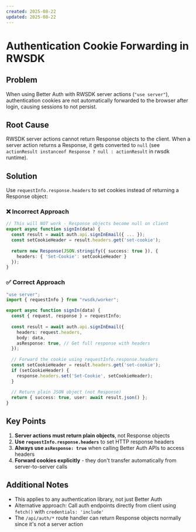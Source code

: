 ```yaml
---
created: 2025-08-22
updated: 2025-08-22
---
```


# Authentication Cookie Forwarding in RWSDK

## Problem
When using Better Auth with RWSDK server actions (`"use server"`), authentication cookies are not automatically forwarded to the browser after login, causing sessions to not persist.

## Root Cause
RWSDK server actions cannot return Response objects to the client. When a server action returns a Response, it gets converted to `null` (see `actionResult instanceof Response ? null : actionResult` in rwsdk runtime).

## Solution
Use `requestInfo.response.headers` to set cookies instead of returning a Response object:

### ❌ Incorrect Approach
```typescript
// This will NOT work - Response objects become null on client
export async function signIn(data) {
  const result = await auth.api.signInEmail({ ... });
  const setCookieHeader = result.headers.get('set-cookie');
  
  return new Response(JSON.stringify({ success: true }), {
    headers: { 'Set-Cookie': setCookieHeader }
  });
}
```

### ✅ Correct Approach
```typescript
"use server";
import { requestInfo } from "rwsdk/worker";

export async function signIn(data) {
  const { request, response } = requestInfo;
  
  const result = await auth.api.signInEmail({
    headers: request.headers,
    body: data,
    asResponse: true, // Get full response with headers
  });
  
  // Forward the cookie using requestInfo.response.headers
  const setCookieHeader = result.headers.get('set-cookie');
  if (setCookieHeader) {
    response.headers.set('Set-Cookie', setCookieHeader);
  }
  
  // Return plain JSON object (not Response)
  return { success: true, user: await result.json() };
}
```

## Key Points
1. **Server actions must return plain objects**, not Response objects
2. **Use `requestInfo.response.headers`** to set HTTP response headers
3. **Always use `asResponse: true`** when calling Better Auth APIs to access headers
4. **Forward cookies explicitly** - they don't transfer automatically from server-to-server calls

## Additional Notes
- This applies to any authentication library, not just Better Auth
- Alternative approach: Call auth endpoints directly from client using `fetch()` with `credentials: 'include'`
- The `/api/auth/*` route handler can return Response objects normally since it's not a server action